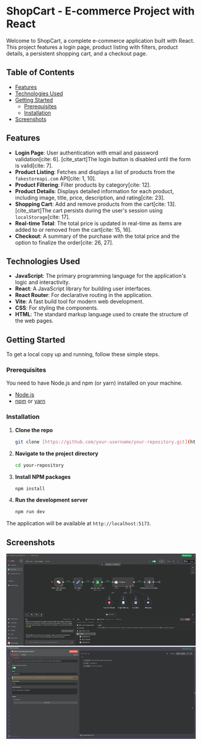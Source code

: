 # ShopCart - E-commerce Project with React

Welcome to ShopCart, a complete e-commerce application built with React. This project features a login page, product listing with filters, product details, a persistent shopping cart, and a checkout page.

## Table of Contents

- [Features](#features)
- [Technologies Used](#technologies-used)
- [Getting Started](#getting-started)
  - [Prerequisites](#prerequisites)
  - [Installation](#installation)
- [Screenshots](#screenshots)

## Features

-   **Login Page**: User authentication with email and password validation[cite: 6]. [cite_start]The login button is disabled until the form is valid[cite: 7].
-   **Product Listing**: Fetches and displays a list of products from the `fakestoreapi.com` API[cite: 1, 10].
-   **Product Filtering**: Filter products by category[cite: 12].
-   **Product Details**: Displays detailed information for each product, including image, title, price, description, and rating[cite: 23].
-   **Shopping Cart**: Add and remove products from the cart[cite: 13]. [cite_start]The cart persists during the user's session using `localStorage`[cite: 17].
-   **Real-time Total**: The total price is updated in real-time as items are added to or removed from the cart[cite: 15, 16].
-   **Checkout**: A summary of the purchase with the total price and the option to finalize the order[cite: 26, 27].

## Technologies Used

-   **JavaScript**: The primary programming language for the application's logic and interactivity. 
-   **React**: A JavaScript library for building user interfaces.
-   **React Router**: For declarative routing in the application.
-   **Vite**: A fast build tool for modern web development.
-   **CSS**: For styling the components.
-   **HTML**: The standard markup language used to create the structure of the web pages.

## Getting Started

To get a local copy up and running, follow these simple steps.

### Prerequisites

You need to have Node.js and npm (or yarn) installed on your machine.

-   [Node.js](https://nodejs.org/)
-   [npm](https://www.npmjs.com/get-npm) or [yarn](https://classic.yarnpkg.com/en/docs/install/)

### Installation

1.  **Clone the repo**
    ```sh
    git clone [https://github.com/your-username/your-repository.git](https://github.com/your-username/your-repository.git)
    ```
2.  **Navigate to the project directory**
    ```sh
    cd your-repository
    ```
3.  **Install NPM packages**
    ```sh
    npm install
    ```
4.  **Run the development server**
    ```sh
    npm run dev
    ```

The application will be available at `http://localhost:5173`.

## Screenshots

![readme](https://github.com/ecopque/chat-ai-n8n-automation/blob/main/prints/Screenshot%20from%202025-07-22%2017-03-46.png)
![readme](https://github.com/ecopque/chat-ai-n8n-automation/blob/main/prints/Screenshot%20from%202025-07-22%2017-03-56.png)
